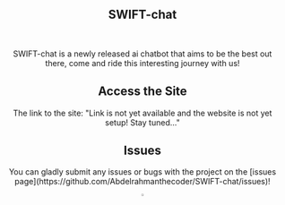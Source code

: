 <h2 align="center">SWIFT-chat</h2>

<br/>
<p align="center">SWIFT-chat is a newly released ai chatbot that aims to be the best out there, come and ride this interesting journey with us!
</p>

<h2 align="center">Access the Site</h2>

<p align="center">The link to the site: "Link is not yet available and the website is not yet setup! Stay tuned..."</p>

<h2 align="center">Issues</h2>

<p align="center">You can gladly submit any issues or bugs with the project on the [issues page](https://github.com/Abdelrahmanthecoder/SWIFT-chat/issues)!</p>

<div align="center">
  <a href="https://github.com/Abdelrahmanthecoder" style="text-decoration:none;">
    <img src="https://github.com/ultralytics/assets/raw/main/social/logo-social-github.png" width="3%" alt="" /></a>
</div>
